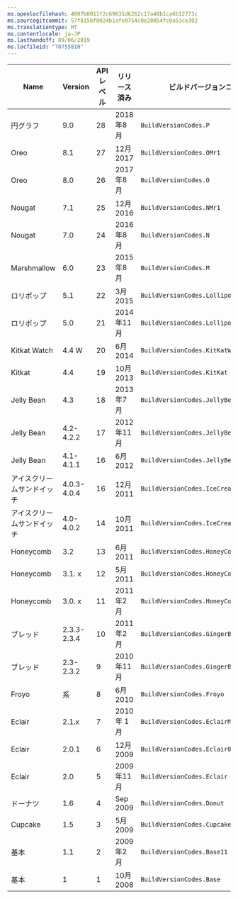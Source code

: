 ```yaml
---
ms.openlocfilehash: 4807b8011f2c69631d6262c17a48b1ca6b12773c
ms.sourcegitcommit: 57f815bf0024b1afe9754c0e28054fc0a53ce302
ms.translationtype: MT
ms.contentlocale: ja-JP
ms.lasthandoff: 09/06/2019
ms.locfileid: "70755810"
---
```


|Name|Version|API レベル|リリース済み|ビルドバージョンコード|
|--- |--- |--- |--- |--- |
|円グラフ|9.0|28|2018年8月|`BuildVersionCodes.P`|
|Oreo|8.1|27|12月2017|`BuildVersionCodes.OMr1`|
|Oreo|8.0|26|2017年8月|`BuildVersionCodes.O`|
|Nougat|7.1|25|12月2016|`BuildVersionCodes.NMr1`|
|Nougat|7.0|24|2016年8月|`BuildVersionCodes.N`|
|Marshmallow|6.0|23|2015年8月|`BuildVersionCodes.M`|
|ロリポップ|5.1|22|3月2015|`BuildVersionCodes.LollipopMr1`|
|ロリポップ|5.0|21|2014年11月|`BuildVersionCodes.Lollipop`|
|Kitkat Watch|4.4 W|20|6月2014|`BuildVersionCodes.KitKatWatch`|
|Kitkat|4.4|19|10月2013|`BuildVersionCodes.KitKat`|
|Jelly Bean|4.3|18|2013年7月|`BuildVersionCodes.JellyBeanMr2`|
|Jelly Bean|4.2-4.2.2|17|2012年11月|`BuildVersionCodes.JellyBeanMr1`|
|Jelly Bean|4.1-4.1.1|16|6月2012|`BuildVersionCodes.JellyBean`|
|アイスクリームサンドイッチ|4.0.3-4.0.4|16|12月2011|`BuildVersionCodes.IceCreamSandwichMr1`|
|アイスクリームサンドイッチ|4.0-4.0.2|14|10月2011|`BuildVersionCodes.IceCreamSandwich`|
|Honeycomb|3.2|13|6月2011|`BuildVersionCodes.HoneyCombMr2`|
|Honeycomb|3.1. x|12|5月2011|`BuildVersionCodes.HoneyCombMr1`|
|Honeycomb|3.0. x|11|2011年2月|`BuildVersionCodes.HoneyComb`|
|ブレッド|2.3.3-2.3.4|10|2011年2月|`BuildVersionCodes.GingerBreadMr1`|
|ブレッド|2.3-2.3.2|9|2010年11月|`BuildVersionCodes.GingerBread`|
|Froyo|系|8|6月2010|`BuildVersionCodes.Froyo`|
|Eclair|2.1.x|7|2010 年 1 月|`BuildVersionCodes.EclairMr1`|
|Eclair|2.0.1|6|12月2009|`BuildVersionCodes.Eclair01`|
|Eclair|2.0|5|2009年11月|`BuildVersionCodes.Eclair`|
|ドーナツ|1.6|4|Sep 2009|`BuildVersionCodes.Donut`|
|Cupcake|1.5|3|5月2009|`BuildVersionCodes.Cupcake`|
|基本|1.1|2|2009年2月|`BuildVersionCodes.Base11`|
|基本|1|1|10月2008|`BuildVersionCodes.Base`|
